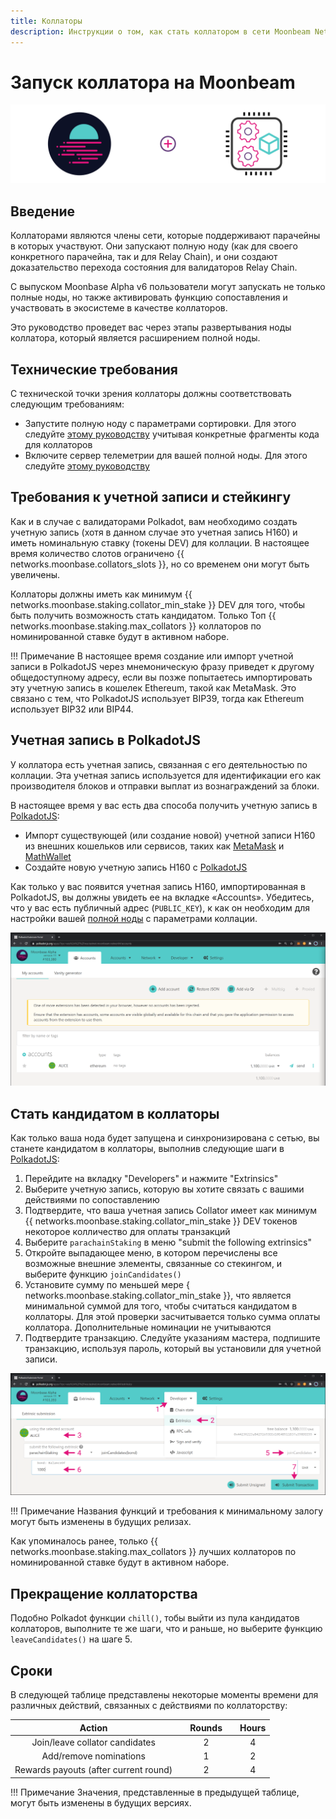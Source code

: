 ```yaml
---
title: Коллаторы
description: Инструкции о том, как стать коллатором в сети Moonbeam Network после того, как вы запустите ноду
---
```


# Запуск коллатора на Moonbeam

![Collator Moonbeam Banner](/images/fullnode/collator-banner.png)

## Введение

Коллаторами являются члены сети, которые поддерживают парачейны в которых участвуют. Они запускают полную ноду (как для своего конкретного парачейна, так и для Relay Chain), и они создают доказательство перехода состояния для валидаторов Relay Chain.

С выпуском Moonbase Alpha v6 пользователи могут запускать не только полные ноды, но также активировать функцию сопоставления и участвовать в экосистеме в качестве коллаторов.

Это руководство проведет вас через этапы развертывания ноды коллатора, который является расширением полной ноды.

## Технические требования

С технической точки зрения коллаторы должны соответствовать следующим требованиям:

 - Запустите полную ноду с параметрами сортировки. Для этого следуйте [этому руководству](/node-operators/networks/full-node/) учитывая конкретные фрагменты кода для коллаторов
 - Включите сервер телеметрии для вашей полной ноды. Для этого следуйте [этому руководству](/node-operators/networks/telemetry/)

## Требования к учетной записи и стейкингу

Как и в случае с валидаторами Polkadot, вам необходимо создать учетную запись (хотя в данном случае это учетная запись H160) и иметь номинальную ставку (токены DEV) для коллации. В настоящее время количество слотов ограничено {{ networks.moonbase.collators_slots }}, но со временем они могут быть увеличены. 

Коллаторы должны иметь как  минимум {{ networks.moonbase.staking.collator_min_stake }} DEV для того, чтобы быть получить возможность стать кандидатом. Только Топ {{ networks.moonbase.staking.max_collators }} коллаторов по номинированной ставке будут в активном наборе.  

!!! Примечание
    В настоящее время создание или импорт учетной записи в PolkadotJS через мнемоническую фразу приведет к другому общедоступному адресу, если вы позже попытаетесь импортировать эту учетную запись в кошелек Ethereum, такой как MetaMask. Это связано с тем, что PolkadotJS использует BIP39, тогда как Ethereum использует BIP32 или BIP44. 

## Учетная запись в PolkadotJS

У коллатора есть учетная запись, связанная с его деятельностью по коллации. Эта учетная запись используется для идентификации его как производителя блоков и отправки выплат из вознаграждений за блоки.

В настоящее время у вас есть два способа получить учетную запись в [PolkadotJS](https://polkadot.js.org/apps/?rpc=wss%3A%2F%2Fwss.testnet.moonbeam.network#/accounts):

 - Импорт существующей (или создание новой) учетной записи H160 из внешних кошельков или сервисов, таких как  [MetaMask](/integrations/wallets/metamask/) и [MathWallet](/integrations/wallets/mathwallet/)
 - Создайте новую учетную запись H160 с [PolkadotJS](/integrations/wallets/polkadotjs/)

Кaк только у вас появится учетная запись H160, импортированная в PolkadotJS,  вы должны увидеть ее на вкладке «Accounts». Убедитесь, что у вас есть публичный адрес (`PUBLIC_KEY`), к как он необходим для настройки вашей  [полной ноды](/node-operators/networks/full-node/) с параметрами коллации.

![Учетная запись в PolkadotJS](/images/fullnode/collator-polkadotjs1.png)

## Стать кандидатом в коллаторы

Как только ваша нода будет запущена и синхронизирована с сетью, вы станете кандидатом в коллаторы, выполнив следующие шаги в [PolkadotJS](https://polkadot.js.org/apps/?rpc=wss%3A%2F%2Fwss.testnet.moonbeam.network#/accounts):

 1. Перейдите на вкладку "Developers" и нажмите "Extrinsics"
 2. Выберите учетную запись, которую вы хотите связать с вашими действиями по сопоставлению
 3. Подтвердите, что ваша учетная запись Collator имеет как минимум {{ networks.moonbase.staking.collator_min_stake }} DEV токенов некоторое колличество для оплаты транзакций 
 4. Выберите `parachainStaking` в меню "submit the following extrinsics" 
 5. Откройте выпадающее меню, в котором перечислены все возможные внешние элементы, связанные со стекингом, и выберите функцию `joinCandidates()`
 6. Установите сумму по меньшей мере { networks.moonbase.staking.collator_min_stake }}, что является минимальной суммой для того, чтобы считаться кандидатом в коллаторы. Для этой проверки засчитывается только сумма оплаты  коллатора. Дополнительные номинации не учитываются
 7. Подтвердите транзакцию. Следуйте указаниям мастера, подпишите транзакцию, используя пароль, который вы установили для учетной записи.

![Присоединяйтесь к пулу коллаторов PolkadotJS](/images/fullnode/collator-polkadotjs2.png)

!!! Примечание
    Названия функций и требования к минимальному залогу могут быть изменены в будущих релизах.

Как упоминалось ранее, только  {{ networks.moonbase.staking.max_collators }} лучших коллаторов по номинированной ставке будут в активном наборе. 

## Прекращение коллаторства
Подобно Polkadot функции  `chill()`, тобы выйти из пула кандидатов коллаторов, выполните те же шаги, что и раньше, но выберите функцию `leaveCandidates()` на шаге 5.

## Сроки

В следующей таблице представлены некоторые моменты времени для различных действий, связанных с действиями по коллаторству:

|                Action               |   |   Rounds  |   |   Hours  |
|:-----------------------------------:|:-:|:---------:|:-:|:--------:|
|  Join/leave collator candidates     |   |     2     |   |    4     |
|      Add/remove nominations         |   |     1     |   |    2     |
|Rewards payouts (after current round)|   |     2     |   |    4     |


!!! Примечание 
     Значения, представленные в предыдущей таблице, могут быть изменены в будущих версиях.

